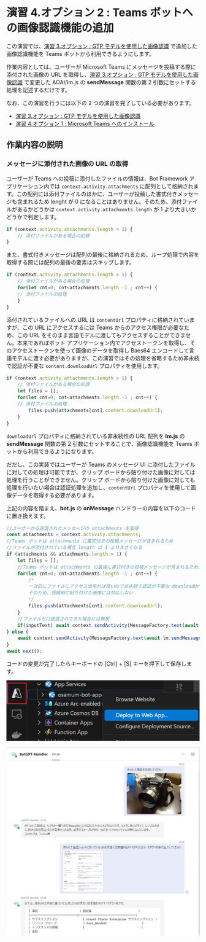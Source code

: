 # 演習 4.オプション 2 : Teams ボットへの画像認識機能の追加

この演習では、[演習 3.オプション : GTP モデルを使用した画像認識](Ex03-op-1.md#%E6%BC%94%E7%BF%92-3%E3%82%AA%E3%83%97%E3%82%B7%E3%83%A7%E3%83%B3--gtp-%E3%83%A2%E3%83%87%E3%83%AB%E3%82%92%E4%BD%BF%E7%94%A8%E3%81%97%E3%81%9F%E7%94%BB%E5%83%8F%E8%AA%8D%E8%AD%98) で追加した画像認識機能を Teams ボットから利用できるようにします。

作業内容としては、ユーザーが Microsoft Teams にメッセージを投稿する際に添付された画像の URL を取得し、[演習 3.オプション : GTP モデルを使用した画像認識](Ex03-op-1.md#%E6%BC%94%E7%BF%92-3%E3%82%AA%E3%83%97%E3%82%B7%E3%83%A7%E3%83%B3--gtp-%E3%83%A2%E3%83%87%E3%83%AB%E3%82%92%E4%BD%BF%E7%94%A8%E3%81%97%E3%81%9F%E7%94%BB%E5%83%8F%E8%AA%8D%E8%AD%98) で変更した AOAI/lm.js の **sendMessage** 関数の第 2 引数にセットする処理を記述するだけです。

なお、この演習を行うには以下の 2 つの演習を完了している必要があります。

* [演習 3.オプション : GTP モデルを使用した画像認識](Ex03-op-1.md#%E6%BC%94%E7%BF%92-3%E3%82%AA%E3%83%97%E3%82%B7%E3%83%A7%E3%83%B3--gtp-%E3%83%A2%E3%83%87%E3%83%AB%E3%82%92%E4%BD%BF%E7%94%A8%E3%81%97%E3%81%9F%E7%94%BB%E5%83%8F%E8%AA%8D%E8%AD%98) 
* [演習 4.オプション 1 : Microsoft Teams へのインストール](Ex04-op-1.md)

## 作業内容の説明

### メッセージに添付された画像の URL の取得

ユーザーが Teams への投稿に添付したファイルの情報は、Bot Framework アプリケーション内では `context.activity.attachments` に配列として格納されます。この配列には添付ファイルのほかに、ユーザーが投稿した書式付きメッセージも含まれるため lenght が 0 になることはありません。そのため、添付ファイルがあるかどうかは `context.activity.attachments.length` が 1 より大きいかどうかで判定します。

```javascript
if (context.activity.attachments.length > 1) {
    // 添付ファイルがある場合の処理
}
```

また、書式付きメッセージは配列の最後に格納されるため、ループ処理で内容を取得する際には配列の最後の要素はスキップします。

```javascript
if (context.activity.attachments.length > 1) {
    // 添付ファイルがある場合の処理
    for(let cnt=0; cnt<attachments.length -1 ; cnt++) {
    // 添付ファイルの処理
    }
}
```

添付されているファイルへの URL は `contentUrl` プロパティに格納されていますが、この URL にアクセスするには Teams からのアクセス権限が必要なため、この URL をそのまま言語モデルに渡してもアクセスすることができません。本来であればボット アプリケーション内でアクセストークンを取得し、そのアクセストークンを使って画像のデータを取得し Baes64 エンコードして言語モデルに渡す必要がありますが、この演習ではその処理を省略するため非永続で認証が不要な `content.downloadUrl` プロパティを使用します。

```javascript
if (context.activity.attachments.length > 1) {
    // 添付ファイルがある場合の処理
    let files = []; 
    for(let cnt=0; cnt<attachments.length -1 ; cnt++) {
    // 添付ファイルの処理
        files.push(attachments[cnt].content.downloadUrl);
    }
}
```

`downloadUrl` プロパティに格納されている非永続性の URL 配列を **lm.js** の **sendMessage** 関数の第 2 引数にセットすることで、画像認識機能を Teams ボットから利用できるようになります。

だだし、この実装ではユーザーが Teams のメッセージ UI に添付したファイルに対しての処理は可能ですが、クリップ ボードから貼り付けた画像に対しては処理を行うことができません。クリップ ボードから貼り付けた画像に対しても処理を行いたい場合は認証処理を追加し、`contentUrl` プロパティを使用して画像データを取得する必要があります。

上記の内容を踏まえ、**bot.js** の **onMessage** ハンドラーの内容を以下のコードに置き換えます。

```javascript
//ユーザーから送信されたメッセージの attachments を取得
const attachments = context.activity.attachments;
//Teams ボットは attachments に書式付きの投稿メッセージが含まれるため
//ファイルが添付されている場合 length は 1 より大きくなる
if (attachments && attachments.length > 1) {              
    let files = [];  
    //Teams ボットは attachments の最後に書式付きの投稿メッセージが含まれるため、最後の要素は無視
    for(let cnt=0; cnt<attachments.length -1 ; cnt++) {
        /*
        一次的にファイルにアクセス出来れば良いので非永続で認証が不要な downloadUrl プロパティを使用
        そのため、投稿時に貼り付けた画像には対応しない
        */
        files.push(attachments[cnt].content.downloadUrl);
    }
    //ファイルだけ送信されてきた場合には無視
    if(inputText) await context.sendActivity(MessageFactory.text(await lm.sendMessage(await rag.findIndex(inputText),files)));
} else {
    await context.sendActivity(MessageFactory.text(await lm.sendMessage(await rag.findIndex(inputText))));
}
await next();
```

コードの変更が完了したらキーボードの \[Ctrl\] + \[S\] キーを押下して保存します。


![](images/VSCode_deployWebApp.png)

![](images/teams_imgeRecog.png)